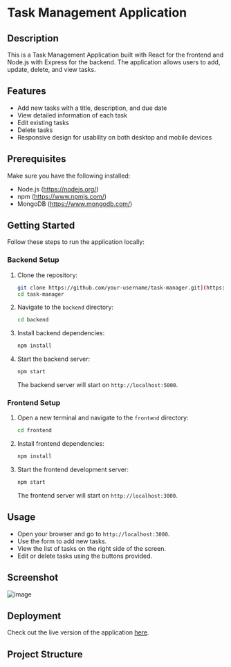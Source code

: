 # Task Management Application

## Description

This is a Task Management Application built with React for the frontend and Node.js with Express for the backend. The application allows users to add, update, delete, and view tasks.

## Features

- Add new tasks with a title, description, and due date
- View detailed information of each task
- Edit existing tasks
- Delete tasks
- Responsive design for usability on both desktop and mobile devices

## Prerequisites

Make sure you have the following installed:

- Node.js (https://nodejs.org/)
- npm (https://www.npmjs.com/)
- MongoDB (https://www.mongodb.com/)

## Getting Started

Follow these steps to run the application locally:

### Backend Setup

1. Clone the repository:

    ```sh
    git clone https://github.com/your-username/task-manager.git](https://github.com/guptasonu14/Task-Management-Application
    cd task-manager
    ```

2. Navigate to the `backend` directory:

    ```sh
    cd backend
    ```

3. Install backend dependencies:

    ```sh
    npm install
    ```

4. Start the backend server:

    ```sh
    npm start
    ```

   The backend server will start on `http://localhost:5000`.

### Frontend Setup

1. Open a new terminal and navigate to the `frontend` directory:

    ```sh
    cd frontend
    ```

2. Install frontend dependencies:

    ```sh
    npm install
    ```

3. Start the frontend development server:

    ```sh
    npm start
    ```

   The frontend server will start on `http://localhost:3000`.

## Usage

- Open your browser and go to `http://localhost:3000`.
- Use the form to add new tasks.
- View the list of tasks on the right side of the screen.
- Edit or delete tasks using the buttons provided.

## Screenshot

![image](https://github.com/guptasonu14/Task-Management-Application/assets/74126459/d6f6941f-ab18-4f4a-81d3-447cabc3fd43)


## Deployment

Check out the live version of the application [here](http://your-deployment-link.com).

## Project Structure

